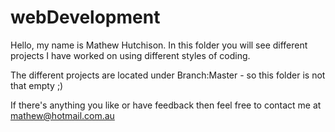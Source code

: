 # webDevelopment

Hello, my name is Mathew Hutchison.
In this folder you will see different projects I have worked on using different styles of coding.

The different projects are located under Branch:Master - so this folder is not that empty ;)

If there's anything you like or have feedback then feel free to contact me at mathew@hotmail.com.au
